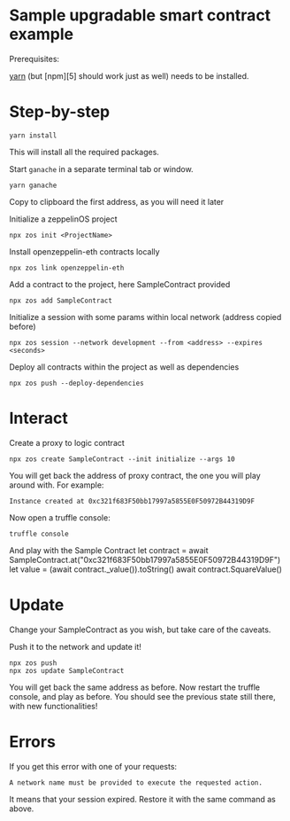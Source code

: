 # Sample upgradable smart contract example

Prerequisites:

[yarn][4] (but [npm][5] should work just as well) needs to be installed.

# Step-by-step

    yarn install

This will install all the required packages.

Start `ganache` in a separate terminal tab or window.

    yarn ganache

Copy to clipboard the first address, as you will need it later

Initialize a zeppelinOS project

    npx zos init <ProjectName>

Install openzeppelin-eth contracts locally

    npx zos link openzeppelin-eth

Add a contract to the project, here SampleContract provided

    npx zos add SampleContract

Initialize a session with some params within local network (address copied before)

    npx zos session --network development --from <address> --expires <seconds>

Deploy all contracts within the project as well as dependencies

    npx zos push --deploy-dependencies

# Interact

Create a proxy to logic contract

    npx zos create SampleContract --init initialize --args 10

You will get back the address of proxy contract, the one you will play around with. For example:

    Instance created at 0xc321f683F50bb17997a5855E0F50972B44319D9F

Now open a truffle console:

    truffle console

And play with the Sample Contract
let contract = await SampleContract.at("0xc321f683F50bb17997a5855E0F50972B44319D9F")
let value = (await contract.\_value()).toString()
await contract.SquareValue()

# Update

Change your SampleContract as you wish, but take care of the caveats.

Push it to the network and update it!

    npx zos push
    npx zos update SampleContract

You will get back the same address as before.
Now restart the truffle console, and play as before. You should see the previous state still there, with new functionalities!

# Errors

If you get this error with one of your requests:

    A network name must be provided to execute the requested action.

It means that your session expired. Restore it with the same command as above.

[4]: https://yarnpkg.com/en/docs/install
